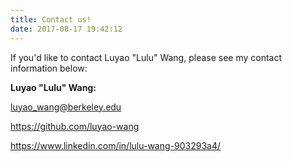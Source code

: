 ```yaml
---
title: Contact us!
date: 2017-08-17 19:42:12
---
```


If you'd like to contact Luyao "Lulu" Wang, please see my contact information below:

**Luyao "Lulu" Wang:**

luyao_wang@berkeley.edu

https://github.com/luyao-wang

https://www.linkedin.com/in/lulu-wang-903293a4/


